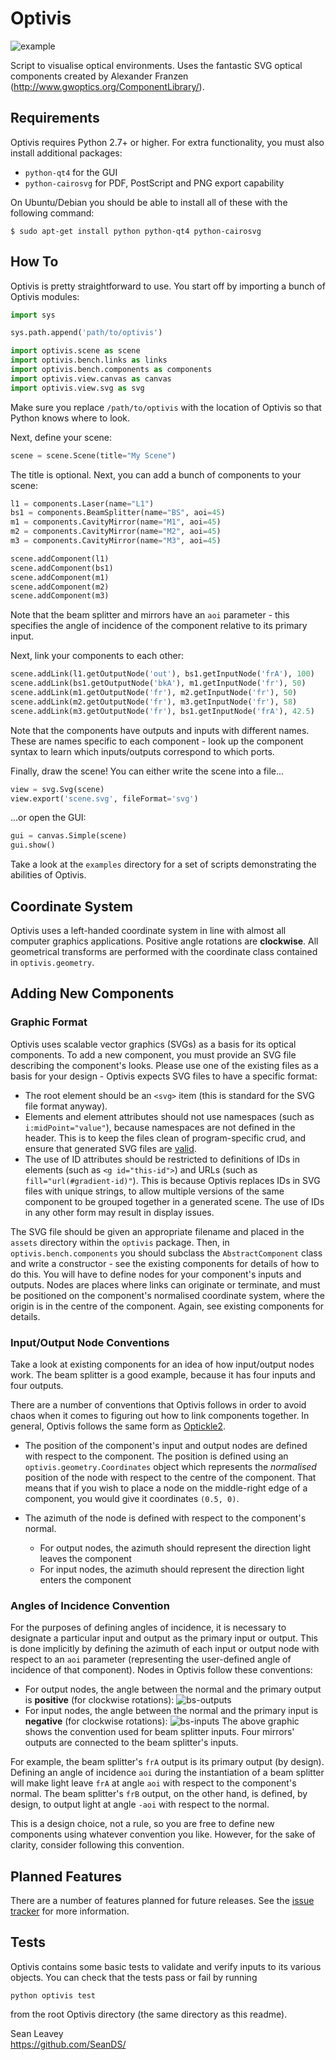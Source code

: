 # Optivis #

![example](https://cloud.githubusercontent.com/assets/5225190/5718217/570c509a-9b03-11e4-8e4a-65114fb75d43.png)

Script to visualise optical environments. Uses the fantastic SVG optical components created by Alexander Franzen (http://www.gwoptics.org/ComponentLibrary/).  

## Requirements ##
Optivis requires Python 2.7+ or higher. For extra functionality, you must also install additional packages:

* `python-qt4` for the GUI
* `python-cairosvg` for PDF, PostScript and PNG export capability

On Ubuntu/Debian you should be able to install all of these with the following command:

`$ sudo apt-get install python python-qt4 python-cairosvg`

## How To ##
Optivis is pretty straightforward to use. You start off by importing a bunch of Optivis modules:

```python
import sys

sys.path.append('path/to/optivis')

import optivis.scene as scene
import optivis.bench.links as links
import optivis.bench.components as components
import optivis.view.canvas as canvas
import optivis.view.svg as svg
```

Make sure you replace `/path/to/optivis` with the location of Optivis so that Python knows where to look.

Next, define your scene:

```python
scene = scene.Scene(title="My Scene")
```

The title is optional. Next, you can add a bunch of components to your scene:

```python
l1 = components.Laser(name="L1")
bs1 = components.BeamSplitter(name="BS", aoi=45)
m1 = components.CavityMirror(name="M1", aoi=45)
m2 = components.CavityMirror(name="M2", aoi=45)
m3 = components.CavityMirror(name="M3", aoi=45)

scene.addComponent(l1)
scene.addComponent(bs1)
scene.addComponent(m1)
scene.addComponent(m2)
scene.addComponent(m3)
```

Note that the beam splitter and mirrors have an `aoi` parameter - this specifies the angle of incidence of the component relative to its primary input.

Next, link your components to each other:

```python
scene.addLink(l1.getOutputNode('out'), bs1.getInputNode('frA'), 100)
scene.addLink(bs1.getOutputNode('bkA'), m1.getInputNode('fr'), 50)
scene.addLink(m1.getOutputNode('fr'), m2.getInputNode('fr'), 50)
scene.addLink(m2.getOutputNode('fr'), m3.getInputNode('fr'), 58)
scene.addLink(m3.getOutputNode('fr'), bs1.getInputNode('frA'), 42.5)
```

Note that the components have outputs and inputs with different names. These are names specific to each component - look up the component syntax to learn which inputs/outputs correspond to which ports.

Finally, draw the scene! You can either write the scene into a file...

```python
view = svg.Svg(scene)
view.export('scene.svg', fileFormat='svg')
```

...or open the GUI:

```python
gui = canvas.Simple(scene)
gui.show()
```

Take a look at the `examples` directory for a set of scripts demonstrating the abilities of Optivis.

## Coordinate System ##
Optivis uses a left-handed coordinate system in line with almost all computer graphics applications. Positive angle rotations are **clockwise**. All geometrical transforms are performed with the coordinate class contained in `optivis.geometry`.

## Adding New Components ##

### Graphic Format ###
Optivis uses scalable vector graphics (SVGs) as a basis for its optical components. To add a new component, you must provide an SVG file describing the component's looks. Please use one of the existing files as a basis for your design - Optivis expects SVG files to have a specific format:
 * The root element should be an `<svg>` item (this is standard for the SVG file format anyway).
 * Elements and element attributes should not use namespaces (such as `i:midPoint="value"`), because namespaces are not defined in the header. This is to keep the files clean of program-specific crud, and ensure that generated SVG files are [valid](http://validator.w3.org/).
 * The use of ID attributes should be restricted to definitions of IDs in elements (such as `<g id="this-id">`) and URLs (such as `fill="url(#gradient-id)"`). This is because Optivis replaces IDs in SVG files with unique strings, to allow multiple versions of the same component to be grouped together in a generated scene. The use of IDs in any other form may result in display issues.

The SVG file should be given an appropriate filename and placed in the `assets` directory within the `optivis` package. Then, in `optivis.bench.components` you should subclass the `AbstractComponent` class and write a constructor - see the existing components for details of how to do this. You will have to define nodes for your component's inputs and outputs. Nodes are places where links can originate or terminate, and must be positioned on the component's normalised coordinate system, where the origin is in the centre of the component. Again, see existing components for details.

### Input/Output Node Conventions ###
Take a look at existing components for an idea of how input/output nodes work. The beam splitter is a good example, because it has four inputs and four outputs.

There are a number of conventions that Optivis follows in order to avoid chaos when it comes to figuring out how to link components together. In general, Optivis follows the same form as [Optickle2](https://github.com/Optickle/Optickle/tree/Optickle2).

* The position of the component's input and output nodes are defined with respect to the component. The position is defined using an `optivis.geometry.Coordinates` object which represents the *normalised* position of the node with respect to the centre of the component. That means that if you wish to place a node on the middle-right edge of a component, you would give it coordinates `(0.5, 0)`.

* The azimuth of the node is defined with respect to the component's normal.
  * For output nodes, the azimuth should represent the direction light leaves the component
  * For input nodes, the azimuth should represent the direction light enters the component

### Angles of Incidence Convention ###
For the purposes of defining angles of incidence, it is necessary to designate a particular input and output as the primary input or output. This is done implicitly by defining the azimuth of each input or output node with respect to an `aoi` parameter (representing the user-defined angle of incidence of that component). Nodes in Optivis follow these conventions:

* For output nodes, the angle between the normal and the primary output is **positive** (for clockwise rotations): ![bs-outputs](https://cloud.githubusercontent.com/assets/5225190/6199972/aab69baa-b459-11e4-9a5f-f9ed437e538c.png)
* For input nodes, the angle between the normal and the primary input is **negative** (for clockwise rotations): ![bs-inputs](https://cloud.githubusercontent.com/assets/5225190/6199973/b2b8a474-b459-11e4-9362-5df434d5425e.png)
The above graphic shows the convention used for beam splitter inputs. Four mirrors' outputs are connected to the beam splitter's inputs.

For example, the beam splitter's `frA` output is its primary output (by design). Defining an angle of incidence `aoi` during the instantiation of a beam splitter will make light leave `frA` at angle `aoi` with respect to the component's normal. The beam splitter's `frB` output, on the other hand, is defined, by design, to output light at angle `-aoi` with respect to the normal.

This is a design choice, not a rule, so you are free to define new components using whatever convention you like. However, for the sake of clarity, consider following this convention.

## Planned Features ##
There are a number of features planned for future releases. See the [issue tracker](https://github.com/SeanDS/optivis/labels/enhancement) for more information.

## Tests ##
Optivis contains some basic tests to validate and verify inputs to its various objects. You can check that the tests pass or fail by running

`python optivis test`

from the root Optivis directory (the same directory as this readme).

Sean Leavey  
https://github.com/SeanDS/
